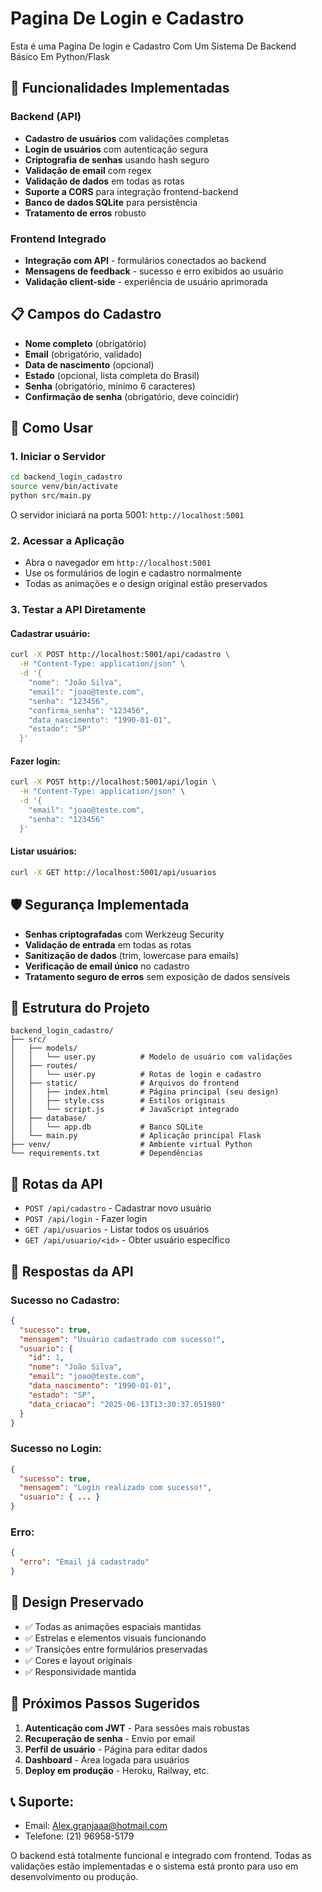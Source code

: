# Pagina De Login e Cadastro

Esta é uma Pagina De login e Cadastro Com Um Sistema De Backend Básico Em Python/Flask

## 🚀 Funcionalidades Implementadas

### Backend (API)
- **Cadastro de usuários** com validações completas
- **Login de usuários** com autenticação segura
- **Criptografia de senhas** usando hash seguro
- **Validação de email** com regex
- **Validação de dados** em todas as rotas
- **Suporte a CORS** para integração frontend-backend
- **Banco de dados SQLite** para persistência
- **Tratamento de erros** robusto

### Frontend Integrado
- **Integração com API** - formulários conectados ao backend
- **Mensagens de feedback** - sucesso e erro exibidos ao usuário
- **Validação client-side** - experiência de usuário aprimorada

## 📋 Campos do Cadastro

- **Nome completo** (obrigatório)
- **Email** (obrigatório, validado)
- **Data de nascimento** (opcional)
- **Estado** (opcional, lista completa do Brasil)
- **Senha** (obrigatório, mínimo 6 caracteres)
- **Confirmação de senha** (obrigatório, deve coincidir)

## 🔧 Como Usar

### 1. Iniciar o Servidor
```bash
cd backend_login_cadastro
source venv/bin/activate
python src/main.py
```

O servidor iniciará na porta 5001: `http://localhost:5001`

### 2. Acessar a Aplicação
- Abra o navegador em `http://localhost:5001`
- Use os formulários de login e cadastro normalmente
- Todas as animações e o design original estão preservados

### 3. Testar a API Diretamente

#### Cadastrar usuário:
```bash
curl -X POST http://localhost:5001/api/cadastro \
  -H "Content-Type: application/json" \
  -d '{
    "nome": "João Silva",
    "email": "joao@teste.com",
    "senha": "123456",
    "confirma_senha": "123456",
    "data_nascimento": "1990-01-01",
    "estado": "SP"
  }'
```

#### Fazer login:
```bash
curl -X POST http://localhost:5001/api/login \
  -H "Content-Type: application/json" \
  -d '{
    "email": "joao@teste.com",
    "senha": "123456"
  }'
```

#### Listar usuários:
```bash
curl -X GET http://localhost:5001/api/usuarios
```

## 🛡️ Segurança Implementada

- **Senhas criptografadas** com Werkzeug Security
- **Validação de entrada** em todas as rotas
- **Sanitização de dados** (trim, lowercase para emails)
- **Verificação de email único** no cadastro
- **Tratamento seguro de erros** sem exposição de dados sensíveis

## 📁 Estrutura do Projeto

```
backend_login_cadastro/
├── src/
│   ├── models/
│   │   └── user.py          # Modelo de usuário com validações
│   ├── routes/
│   │   └── user.py          # Rotas de login e cadastro
│   ├── static/              # Arquivos do frontend
│   │   ├── index.html       # Página principal (seu design)
│   │   ├── style.css        # Estilos originais
│   │   └── script.js        # JavaScript integrado
│   ├── database/
│   │   └── app.db           # Banco SQLite
│   └── main.py              # Aplicação principal Flask
├── venv/                    # Ambiente virtual Python
└── requirements.txt         # Dependências
```

## 🔄 Rotas da API

- `POST /api/cadastro` - Cadastrar novo usuário
- `POST /api/login` - Fazer login
- `GET /api/usuarios` - Listar todos os usuários
- `GET /api/usuario/<id>` - Obter usuário específico

## 📝 Respostas da API

### Sucesso no Cadastro:
```json
{
  "sucesso": true,
  "mensagem": "Usuário cadastrado com sucesso!",
  "usuario": {
    "id": 1,
    "nome": "João Silva",
    "email": "joao@teste.com",
    "data_nascimento": "1990-01-01",
    "estado": "SP",
    "data_criacao": "2025-06-13T13:30:37.051989"
  }
}
```

### Sucesso no Login:
```json
{
  "sucesso": true,
  "mensagem": "Login realizado com sucesso!",
  "usuario": { ... }
}
```

### Erro:
```json
{
  "erro": "Email já cadastrado"
}
```

## 🎨 Design Preservado

- ✅ Todas as animações espaciais mantidas
- ✅ Estrelas e elementos visuais funcionando
- ✅ Transições entre formulários preservadas
- ✅ Cores e layout originais
- ✅ Responsividade mantida

## 🚀 Próximos Passos Sugeridos

1. **Autenticação com JWT** - Para sessões mais robustas
2. **Recuperação de senha** - Envio por email
3. **Perfil de usuário** - Página para editar dados
4. **Dashboard** - Área logada para usuários
5. **Deploy em produção** - Heroku, Railway, etc.

## 📞 Suporte: 
- Email: Alex.granjaaa@hotmail.com 
- Telefone: (21) 96958-5179

O backend está totalmente funcional e integrado com frontend. Todas as validações estão implementadas e o sistema está pronto para uso em desenvolvimento ou produção.

